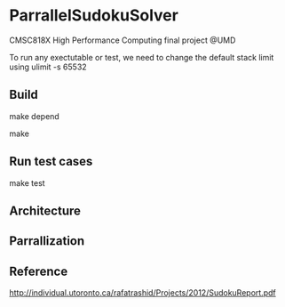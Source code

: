 # ParrallelSudokuSolver

CMSC818X High Performance Computing final project @UMD

To run any exectutable or test, we need to change the default stack limit using ulimit -s 65532

## Build
make depend

make

## Run test cases
make test

## Architecture

## Parrallization

## Reference
http://individual.utoronto.ca/rafatrashid/Projects/2012/SudokuReport.pdf
